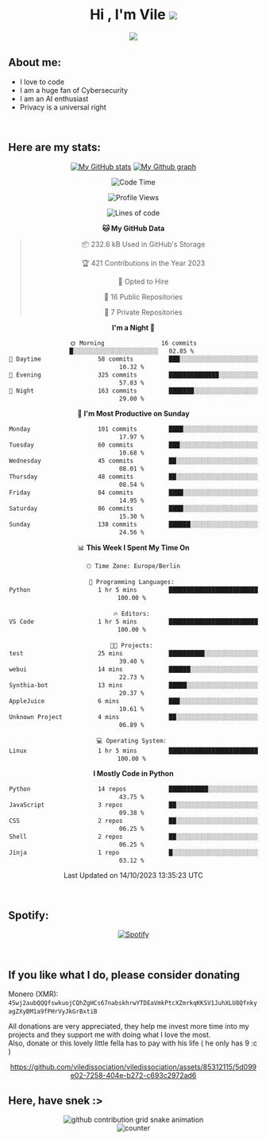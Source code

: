 <h1 align="center">Hi , I'm Vile <img src="https://media.giphy.com/media/hvRJCLFzcasrR4ia7z/giphy.gif" width="35"></h1>
<p align="center">
  <a href="https://github.com/viledissociation"><img src="https://readme-typing-svg.demolab.com?font=Roboto+Mono&weight=300&size=28&duration=4000&pause=100&color=C109F7&center=true&vCenter=true&width=580&height=127&lines=I'm+a+programmer;I'm+an+AI+enthusiast;I'm+a+big+fan+of+Neural+Networks;I'm+interested+in+Computer+Science;I+love+Cybersecurity;By+the+way+I+use+Arch+%F0%9F%92%80"></a>
</p>

## About me:

- I love to code
- I am a huge fan of Cybersecurity
- I am an AI enthusiast
- Privacy is a universal right

<br>

## Here are my stats:

<div align="center">
    
 [![My GitHub stats](https://github-readme-stats.vercel.app/api?username=viledissociation&count_private=true&show_icons=true&theme=radical)](https://github.com/viledissociation)
 [![My Github graph](http://github-profile-summary-cards.vercel.app/api/cards/profile-details?username=viledissociation&theme=radical)](https://github.com/viledissociation)

<!--START_SECTION:waka-->
![Code Time](http://img.shields.io/badge/Code%20Time-152%20hrs%2023%20mins-blue)

![Profile Views](http://img.shields.io/badge/Profile%20Views-0-blue)

![Lines of code](https://img.shields.io/badge/From%20Hello%20World%20I%27ve%20Written-37.3%20thousand%20lines%20of%20code-blue)

**🐱 My GitHub Data** 

> 📦 232.6 kB Used in GitHub's Storage 
 > 
> 🏆 421 Contributions in the Year 2023
 > 
> 💼 Opted to Hire
 > 
> 📜 16 Public Repositories 
 > 
> 🔑 7 Private Repositories 
 > 
**I'm a Night 🦉** 

```text
🌞 Morning                16 commits          █░░░░░░░░░░░░░░░░░░░░░░░░   02.85 % 
🌆 Daytime                58 commits          ███░░░░░░░░░░░░░░░░░░░░░░   10.32 % 
🌃 Evening                325 commits         ██████████████░░░░░░░░░░░   57.83 % 
🌙 Night                  163 commits         ███████░░░░░░░░░░░░░░░░░░   29.00 % 
```
📅 **I'm Most Productive on Sunday** 

```text
Monday                   101 commits         ████░░░░░░░░░░░░░░░░░░░░░   17.97 % 
Tuesday                  60 commits          ███░░░░░░░░░░░░░░░░░░░░░░   10.68 % 
Wednesday                45 commits          ██░░░░░░░░░░░░░░░░░░░░░░░   08.01 % 
Thursday                 48 commits          ██░░░░░░░░░░░░░░░░░░░░░░░   08.54 % 
Friday                   84 commits          ████░░░░░░░░░░░░░░░░░░░░░   14.95 % 
Saturday                 86 commits          ████░░░░░░░░░░░░░░░░░░░░░   15.30 % 
Sunday                   138 commits         ██████░░░░░░░░░░░░░░░░░░░   24.56 % 
```


📊 **This Week I Spent My Time On** 

```text
🕑︎ Time Zone: Europe/Berlin

💬 Programming Languages: 
Python                   1 hr 5 mins         █████████████████████████   100.00 % 

🔥 Editors: 
VS Code                  1 hr 5 mins         █████████████████████████   100.00 % 

🐱‍💻 Projects: 
test                     25 mins             ██████████░░░░░░░░░░░░░░░   39.40 % 
webui                    14 mins             ██████░░░░░░░░░░░░░░░░░░░   22.73 % 
Synthia-bot              13 mins             █████░░░░░░░░░░░░░░░░░░░░   20.37 % 
AppleJuice               6 mins              ███░░░░░░░░░░░░░░░░░░░░░░   10.61 % 
Unknown Project          4 mins              ██░░░░░░░░░░░░░░░░░░░░░░░   06.89 % 

💻 Operating System: 
Linux                    1 hr 5 mins         █████████████████████████   100.00 % 
```

**I Mostly Code in Python** 

```text
Python                   14 repos            ███████████░░░░░░░░░░░░░░   43.75 % 
JavaScript               3 repos             ██░░░░░░░░░░░░░░░░░░░░░░░   09.38 % 
CSS                      2 repos             ██░░░░░░░░░░░░░░░░░░░░░░░   06.25 % 
Shell                    2 repos             ██░░░░░░░░░░░░░░░░░░░░░░░   06.25 % 
Jinja                    1 repo              █░░░░░░░░░░░░░░░░░░░░░░░░   03.12 % 
```




 Last Updated on 14/10/2023 13:35:23 UTC
<!--END_SECTION:waka-->
</div>
<br>

## Spotify:

<div align="center">

[![Spotify](https://whois-hoeless.vercel.app/api/spotify?background_color=0d1117&border_color=090d13)](https://open.spotify.com/user/heanchenhorst)
</div>

<br>

## If you like what I do, please consider donating

Monero (XMR): ```45wj2aubQQQfswkuojCQhZgHCs67nabskhrwYTDEaVmkPtcXZmrkqKKSV1JuhXLU8QfnkyagZXyBM1a9fPHrVyJkGrBxtiB```

All donations are very appreciated, they help me invest more time into my projects and they support me with doing what I love the most.  
Also, donate or this lovely little fella has to pay with his life (  he only has 9 :c  )

<div align="center">


https://github.com/viledissociation/viledissociation/assets/85312115/5d099e02-7258-404e-b272-c693c2972ad6


</div>

## Here, have snek :>
<div align="center">
<picture>
  <source media="(prefers-color-scheme: dark)" srcset="https://raw.githubusercontent.com/viledissociation/viledissociation/output/github-contribution-grid-snake-dark.svg">
  <source media="(prefers-color-scheme: light)" srcset="https://raw.githubusercontent.com/viledissociation/viledissociation/output/github-contribution-grid-snake.svg">
  <img alt="github contribution grid snake animation" src="https://raw.githubusercontent.com/viledissociation/viledissociation/output/github-contribution-grid-snake.svg">
</div>

<div align="center">
  <img src="https://moe-counter.glitch.me/get/@hoeless_count?theme=rule34" alt="counter" />
</div>
